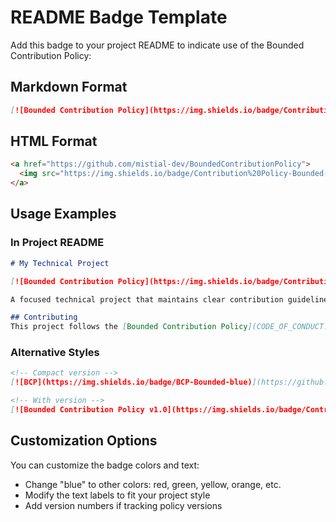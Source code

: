 # README Badge Template

Add this badge to your project README to indicate use of the Bounded Contribution Policy:

## Markdown Format

```markdown
[![Bounded Contribution Policy](https://img.shields.io/badge/Contribution%20Policy-Bounded-blue)](https://github.com/mistial-dev/BoundedContributionPolicy)
```

## HTML Format

```html
<a href="https://github.com/mistial-dev/BoundedContributionPolicy">
  <img src="https://img.shields.io/badge/Contribution%20Policy-Bounded-blue" alt="Bounded Contribution Policy">
</a>
```

## Usage Examples

### In Project README

```markdown
# My Technical Project

[![Bounded Contribution Policy](https://img.shields.io/badge/Contribution%20Policy-Bounded-blue)](https://github.com/mistial-dev/BoundedContributionPolicy)

A focused technical project that maintains clear contribution guidelines.

## Contributing
This project follows the [Bounded Contribution Policy](CODE_OF_CONDUCT.md) to ensure technical focus and individual evaluation of contributions.
```

### Alternative Styles

```markdown
<!-- Compact version -->
[![BCP](https://img.shields.io/badge/BCP-Bounded-blue)](https://github.com/mistial-dev/BoundedContributionPolicy)

<!-- With version -->
[![Bounded Contribution Policy v1.0](https://img.shields.io/badge/Contribution%20Policy-Bounded%20v1.0-blue)](https://github.com/mistial-dev/BoundedContributionPolicy)
```

## Customization Options

You can customize the badge colors and text:

- Change "blue" to other colors: red, green, yellow, orange, etc.
- Modify the text labels to fit your project style
- Add version numbers if tracking policy versions
